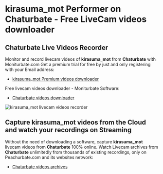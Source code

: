 # kirasuma_mot Performer on Chaturbate - Free LiveCam videos downloader

## Chaturbate Live Videos Recorder

Monitor and record livecam videos of **kirasuma_mot** from **Chaturbate** with Moniturbate.com
Get a premium trial for free by just and only registering with your Email address:
* [kirasuma_mot Premium videos downloader](https://moniturbate.com/request-demo-licence-key.html)

Free livecam videos downloader - Moniturbate Software:
* [Chaturbate videos downloader](https://moniturbate.com/moniturbate-download-software.html)

![kirasuma_mot livecam videos recorder](https://peachurnet.com/templates/moniturbate-software.png)


## Capture kirasuma_mot videos from the Cloud and watch your recordings on Streaming

Without the need of downloading a software, capture **kirasuma_mot** livecam videos from **Chaturbate** 100% online.
Watch Livecam archives from **Chaturbate** unlimitedly from thousands of existing recordings, only on Peachurbate.com and its websites network:
* [Chaturbate videos archives](https://peachurnet.com/)